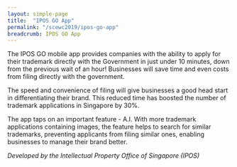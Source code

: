 ```yaml
---
layout: simple-page
title:  "IPOS GO App"
permalink: "/scewc2019/ipos-go-app"
breadcrumb: IPOS GO App
---
```


The IPOS GO mobile app provides companies with the ability to apply for their trademark directly with the Government in just under 10 minutes, down from the previous wait of an hour! Businesses will save time and even costs from filing directly with the government.

The speed and convenience of filing will give businesses a good head start in differentiating their brand. This reduced time has boosted the number of trademark applications in Singapore by 30%.

The app taps on an important feature - A.I. With more trademark applications containing images, the feature helps to search for similar trademarks, preventing applicants from filing similar ones, enabling businesses to manage their brand better. 

*Developed by the Intellectual Property Office of Singapore (IPOS)*
